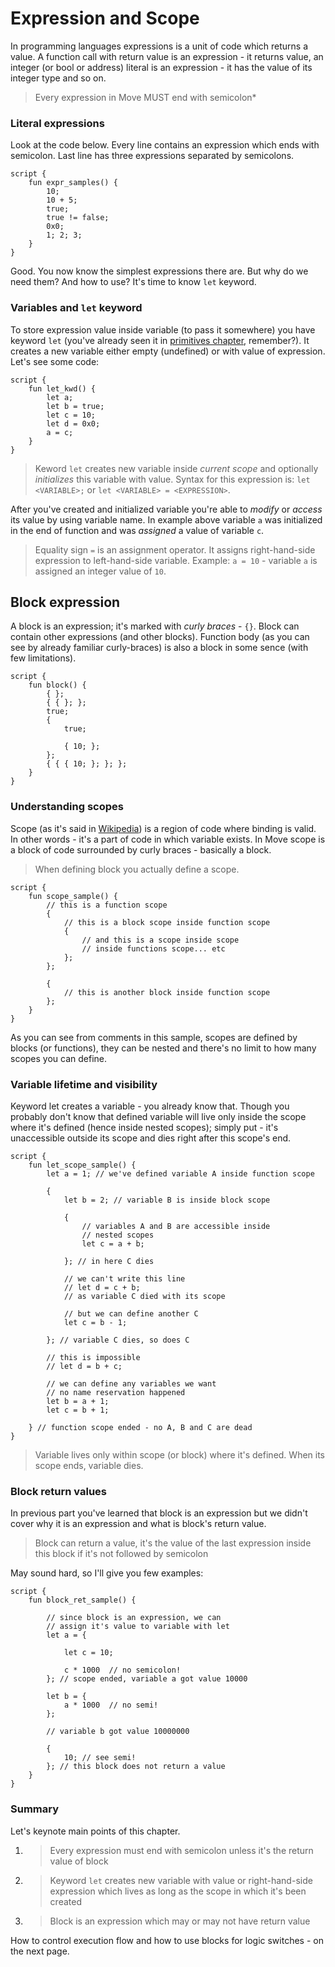 # Expression and Scope

In programming languages expressions is a unit of code which returns a value. A function call with return value is an expression - it returns value, an integer (or bool or address) literal is an expression - it has the value of its integer type and so on.

> Every expression in Move MUST end with semicolon*

### Literal expressions

Look at the code below. Every line contains an expression which ends with semicolon. Last line has three expressions separated by semicolons.

```Move
script {
    fun expr_samples() {
        10;
        10 + 5;
        true;
        true != false;
        0x0;
        1; 2; 3;
    }
}
```

Good. You now know the simplest expressions there are. But why do we need them? And how to use? It's time to know `let` keyword.

### Variables and `let` keyword

To store expression value inside variable (to pass it somewhere) you have keyword `let` (you've already seen it in [primitives chapter](/chapters/primitives.md), remember?). It creates a new variable either empty (undefined) or with value of expression. Let's see some code:

```Move
script {
    fun let_kwd() {
        let a;
        let b = true;
        let c = 10;
        let d = 0x0;
        a = c;
    }
}
```

> Keword `let` creates new variable inside *current scope* and optionally *initializes* this variable with value. Syntax for this expression is: `let <VARIABLE>;` or `let <VARIABLE> = <EXPRESSION>`.

After you've created and initialized variable you're able to *modify* or *access* its value by using variable name. In example above variable `a` was initialized in the end of function and was *assigned* a value of variable `c`.

> Equality sign `=` is an assignment operator. It assigns right-hand-side expression to left-hand-side variable. Example: `a = 10` - variable `a` is assigned an integer value of `10`.

## Block expression

A block is an expression; it's marked with *curly braces* - `{}`. Block can contain other expressions (and other blocks). Function body (as you can see by already familiar curly-braces) is also a block in some sence (with few limitations).

```Move
script {
    fun block() {
        { };
        { { }; };
        true;
        {
            true;

            { 10; };
        };
        { { { 10; }; }; };
    }
}
```

### Understanding scopes

Scope (as it's said in [Wikipedia](https://en.wikipedia.org/wiki/Scope_(computer_science))) is a region of code where binding is valid. In other words - it's a part of code in which variable exists. In Move scope is a block of code surrounded by curly braces - basically a block.

> When defining block you actually define a scope.

```Move
script {
    fun scope_sample() {
        // this is a function scope
        {
            // this is a block scope inside function scope
            {
                // and this is a scope inside scope
                // inside functions scope... etc
            };
        };

        {
            // this is another block inside function scope
        };
    }
}
```

As you can see from comments in this sample, scopes are defined by blocks (or functions), they can be nested and there's no limit to how many scopes you can define.

### Variable lifetime and visibility

Keyword let creates a variable - you already know that. Though you probably don't know that defined variable will live only inside the scope where it's defined (hence inside nested scopes); simply put - it's unaccessible outside its scope and dies right after this scope's end.

```Move
script {
    fun let_scope_sample() {
        let a = 1; // we've defined variable A inside function scope

        {
            let b = 2; // variable B is inside block scope

            {
                // variables A and B are accessible inside
                // nested scopes
                let c = a + b;

            }; // in here C dies

            // we can't write this line
            // let d = c + b;
            // as variable C died with its scope

            // but we can define another C
            let c = b - 1;

        }; // variable C dies, so does C

        // this is impossible
        // let d = b + c;

        // we can define any variables we want
        // no name reservation happened
        let b = a + 1;
        let c = b + 1;

    } // function scope ended - no A, B and C are dead
}
```

> Variable lives only within scope (or block) where it's defined. When its scope ends, variable dies.

### Block return values

In previous part you've learned that block is an expression but we didn't cover why it is an expression and what is block's return value.

> Block can return a value, it's the value of the last expression inside this block if it's not followed by semicolon

May sound hard, so I'll give you few examples:

```Move
script {
    fun block_ret_sample() {

        // since block is an expression, we can
        // assign it's value to variable with let
        let a = {

            let c = 10;

            c * 1000  // no semicolon!
        }; // scope ended, variable a got value 10000

        let b = {
            a * 1000  // no semi!
        };

        // variable b got value 10000000

        {
            10; // see semi!
        }; // this block does not return a value
    }
}
```

### Summary

Let's keynote main points of this chapter.

1. > Every expression must end with semicolon unless it's the return value of block
2. > Keyword `let` creates new variable with value or right-hand-side expression which lives as long as the scope in which it's been created
3. > Block is an expression which may or may not have return value

How to control execution flow and how to use blocks for logic switches - on the next page.
